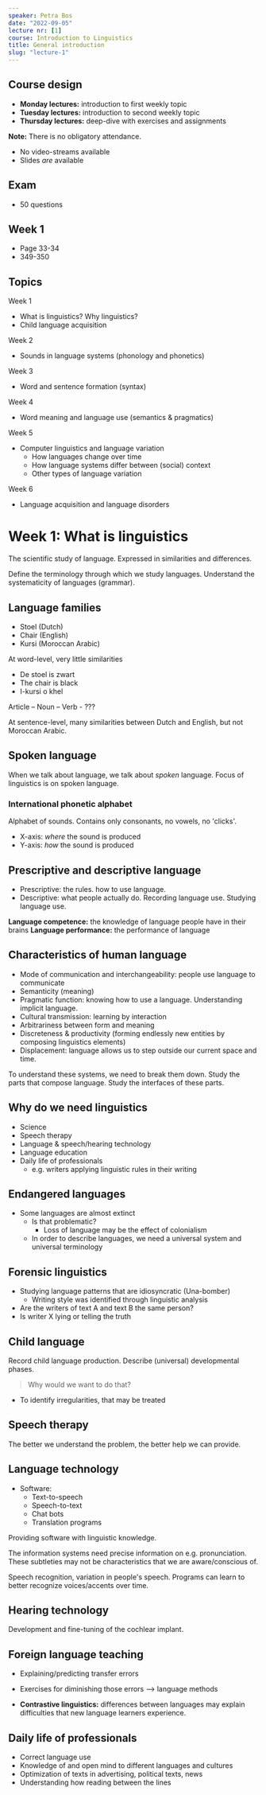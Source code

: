 ```yaml
---
speaker: Petra Bos
date: "2022-09-05"
lecture nr: [1]
course: Introduction to Linguistics
title: General introduction
slug: "lecture-1"
---
```


## Course design

- **Monday lectures:** introduction to first weekly topic
- **Tuesday lectures:** introduction to second weekly topic
- **Thursday lectures:** deep-dive with exercises and assignments

**Note:** There is no obligatory attendance.

- No video-streams available
- Slides *are* available

## Exam 

- 50 questions

## Week 1

- Page 33-34
- 349-350

## Topics

Week 1
- What is linguistics? Why linguistics?
- Child language acquisition 

Week 2
- Sounds in language systems (phonology and phonetics)

Week 3
- Word and sentence formation (syntax)

Week 4
- Word meaning and language use (semantics & pragmatics)

Week 5
- Computer linguistics and language variation
  - How languages change over time
  - How language systems differ between (social) context
  - Other types of language variation

Week 6
- Language acquisition and language disorders


# Week 1: What is linguistics

The scientific study of language. Expressed in similarities and differences.

Define the terminology through which we study languages. Understand the systematicity of languages (grammar).

## Language families

- Stoel (Dutch)
- Chair (English)
- Kursi (Moroccan Arabic)

At word-level, very little similarities

- De stoel is zwart
- The chair is black
- I-kursi o khel

Article – Noun – Verb - ???

At sentence-level, many similarities between Dutch and English, but not Moroccan Arabic.

## Spoken language

When we talk about language, we talk about *spoken* language. Focus of linguistics is on spoken language.

### International phonetic alphabet

Alphabet of sounds. Contains only consonants, no vowels, no 'clicks'. 

- X-axis: *where* the sound is produced 
- Y-axis: *how* the sound is produced

## Prescriptive and descriptive language

- Prescriptive: the rules. how to use language.
- Descriptive: what people actually do. Recording language use. Studying language use.

**Language competence:** the knowledge of language people have in their brains
**Language performance:** the performance of language

## Characteristics of human language

- Mode of communication and interchangeability: people use language to communicate
- Semanticity (meaning)
- Pragmatic function: knowing how to use a language. Understanding implicit language.
- Cultural transmission: learning by interaction 
- Arbitrariness between form and meaning
- Discreteness & productivity (forming endlessly new entities by composing linguistics elements)
- Displacement: language allows us to step outside our current space and time.

To understand these systems, we need to break them down. Study the parts that compose language. Study the interfaces of these parts. 

## Why do we need linguistics

- Science
- Speech therapy
- Language & speech/hearing technology
- Language education
- Daily life of professionals
  - e.g. writers applying linguistic rules in their writing

## Endangered languages

- Some languages are almost extinct
  - Is that problematic?
    - Loss of language may be the effect of colonialism
  - In order to describe languages, we need a universal system and universal terminology

## Forensic linguistics

- Studying language patterns that are idiosyncratic (Una-bomber)
  - Writing style was identified through linguistic analysis
- Are the writers of text A and text B the same person?
- Is writer X lying or telling the truth

## Child language

Record child language production. Describe (universal) developmental phases. 

> Why would we want to do that?

- To identify irregularities, that may be treated

## Speech therapy

The better we understand the problem, the better help we can provide.

## Language technology

- Software:
  - Text-to-speech
  - Speech-to-text
  - Chat bots
  - Translation programs

Providing software with linguistic knowledge.

The information systems need precise information on e.g. pronunciation. These subtleties may not be characteristics that we are aware/conscious of. 

Speech recognition, variation in people's speech. Programs can learn to better recognize voices/accents over time. 

## Hearing technology

Development and fine-tuning of the cochlear implant. 

## Foreign language teaching

- Explaining/predicting transfer errors
- Exercises for diminishing those errors --> language methods

- **Contrastive linguistics:** differences between languages may explain difficulties that new language learners experience.

## Daily life of professionals

- Correct language use
- Knowledge of and open mind to different languages and cultures
- Optimization of texts in advertising, political texts, news
- Understanding how reading between the lines

